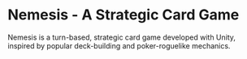 # Nemesis - A Strategic Card Game

Nemesis is a turn-based, strategic card game developed with Unity, inspired by popular deck-building and poker-roguelike mechanics.
